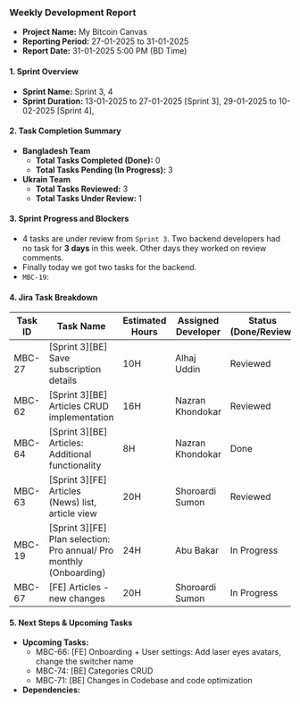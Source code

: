 ### Weekly Development Report
- **Project Name:** My Bitcoin Canvas
- **Reporting Period:** 27-01-2025 to 31-01-2025
- **Report Date:** 31-01-2025 5:00 PM (BD Time)

#### 1. Sprint Overview  
- **Sprint Name:** Sprint 3, 4
- **Sprint Duration:** 13-01-2025 to 27-01-2025 [Sprint 3], 29-01-2025 to 10-02-2025 [Sprint 4], 

#### 2. Task Completion Summary

- **Bangladesh Team**
  - **Total Tasks Completed (Done):** 0
  - **Total Tasks Pending (In Progress):** 3
- **Ukrain Team**
  - **Total Tasks Reviewed:** 3
  - **Total Tasks Under Review:** 1

#### 3. Sprint Progress and Blockers
- 4 tasks are under review from `Sprint 3`. Two backend developers had no task for **3 days** in this week. Other days they worked on review comments.
- Finally today we got two tasks for the backend.
- `MBC-19`: 

#### 4. Jira Task Breakdown

| Task ID | Task Name         | Estimated Hours | Assigned Developer | Status (Done/Review) |
|---------|-------------------|-----------------|--------------------|----------------------|
| MBC-27   | [Sprint 3][BE] Save subscription details        | 10H | Alhaj Uddin    | Reviewed      |
| MBC-62   | [Sprint 3][BE] Articles CRUD implementation    | 16H |  Nazran Khondokar     | Reviewed      |
| MBC-64   | [Sprint 3][BE] Articles: Additional functionality    | 8H |  Nazran Khondokar     | Done      |
| MBC-63   | [Sprint 3][FE] Articles (News) list, article view    | 20H |   Shoroardi Sumon      | Reviewed      |
| MBC-19   | [Sprint 3][FE] Plan selection: Pro annual/ Pro monthly (Onboarding)    | 24H |   Abu Bakar      | In Progress      |
| MBC-67   | [FE] Articles - new changes    | 20H |   Shoroardi Sumon      | In Progress      |

#### 5. Next Steps & Upcoming Tasks
- **Upcoming Tasks:**
     - MBC-66: [FE] Onboarding + User settings: Add laser eyes avatars, change the switcher name
     - MBC-74: [BE] Categories CRUD
     - MBC-71: [BE] Changes in Codebase and code optimization
- **Dependencies:** 
